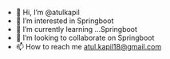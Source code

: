 - 👋 Hi, I’m @atulkapil
- 👀 I’m interested in Springboot
- 🌱 I’m currently learning ...Springboot
- 💞️ I’m looking to collaborate on Springboot
- 📫 How to reach me atul.kapil18@gmail.com

<!---
atulkapil/atulkapil is a ✨ special ✨ repository because its `README.md` (this file) appears on your GitHub profile.
You can click the Preview link to take a look at your changes.
--->
